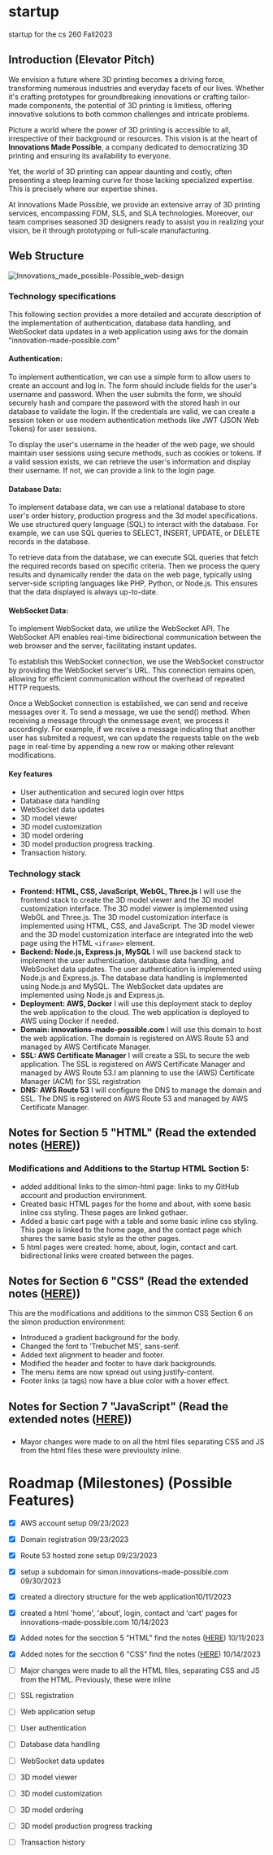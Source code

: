 # startup
startup for the cs 260 Fall2023 

## Introduction (Elevator Pitch)

We envision a future where 3D printing becomes a driving force, transforming numerous industries and everyday facets of our lives. Whether it's crafting prototypes for groundbreaking innovations or crafting tailor-made components, the potential of 3D printing is limitless, offering innovative solutions to both common challenges and intricate problems.

Picture a world where the power of 3D printing is accessible to all, irrespective of their background or resources. This vision is at the heart of **Innovations Made Possible**, a company dedicated to democratizing 3D printing and ensuring its availability to everyone.

Yet, the world of 3D printing can appear daunting and costly, often presenting a steep learning curve for those lacking specialized expertise. This is precisely where our expertise shines.

At Innovations Made Possible, we provide an extensive array of 3D printing services, encompassing FDM, SLS, and SLA technologies. Moreover, our team comprises seasoned 3D designers ready to assist you in realizing your vision, be it through prototyping or full-scale manufacturing.

## Web Structure 

![Innovations_made_possible-Possible_web-design](https://github.com/e3c0b4r/startup/assets/141855716/d36a9ee4-256e-4a36-baae-229cb8d10e66)



### Technology specifications
This following section provides a more detailed and accurate description of the implementation of authentication, database data handling, and WebSocket data updates in a web application using aws for the domain "innovation-made-possible.com"

#### Authentication:
To implement authentication, we can use a simple form to allow users to create an account and log in. The form should include fields for the user's username and password. When the user submits the form, we should securely hash and compare the password with the stored hash in our database to validate the login. If the credentials are valid, we can create a session token or use modern authentication methods like JWT (JSON Web Tokens) for user sessions.

To display the user's username in the header of the web page, we should maintain user sessions using secure methods, such as cookies or tokens. If a valid session exists, we can retrieve the user's information and display their username. If not, we can provide a link to the login page.

#### Database Data:
To implement database data, we can use a relational database to store user's order history, production progress and the 3d model specifications. We use structured query language (SQL) to interact with the database. For example, we can use SQL queries to SELECT, INSERT, UPDATE, or DELETE records in the database.

To retrieve data from the database, we can execute SQL queries that fetch the required records based on specific criteria. Then we process the query results and dynamically render the data on the web page, typically using server-side scripting languages like PHP, Python, or Node.js. This ensures that the data displayed is always up-to-date.

#### WebSocket Data:
To implement WebSocket data, we utilize the WebSocket API. The WebSocket API enables real-time bidirectional communication between the web browser and the server, facilitating instant updates.

To establish this WebSocket connection, we use the WebSocket constructor by providing the WebSocket server's URL. This connection remains open, allowing for efficient communication without the overhead of repeated HTTP requests.

Once a WebSocket connection is established, we can send and receive messages over it. To send a message, we use the send() method. When receiving a message through the onmessage event, we process it accordingly. For example, if we receive a message indicating that another user has submited a request, we can update the requests table on the web page in real-time by appending a new row or making other relevant modifications.

#### Key features
- User authentication and secured login over https
- Database data handling
- WebSocket data updates
- 3D model viewer
- 3D model customization
- 3D model ordering
- 3D model production progress tracking.
- Transaction history.

### Technology stack
- **Frontend: HTML, CSS, JavaScript, WebGL, Three.js**
    I will use the frontend stack to create the 3D model viewer and the 3D model customization interface. The 3D model viewer is implemented using WebGL and Three.js. The 3D model customization interface is implemented using HTML, CSS, and JavaScript. The 3D model viewer and the 3D model customization interface are integrated into the web page using the HTML `<iframe>` element.
- **Backend: Node.js, Express.js, MySQL**
    I will use backend stack to implement the user authentication, database data handling, and WebSocket data updates. The user authentication is implemented using Node.js and Express.js. The database data handling is implemented using Node.js and MySQL. The WebSocket data updates are implemented using Node.js and Express.js.
- **Deployment: AWS, Docker**
    I will use this deployment stack to deploy the web application to the cloud. The web application is deployed to AWS using Docker if needed.
- **Domain: innovations-made-possible.com**
    I will use this domain to host the web application. The domain is registered on AWS Route 53 and managed by AWS Certificate Manager.
- **SSL: AWS Certificate Manager**
    I will create a SSL to secure the web application. The SSL is registered on AWS Certificate Manager and managed by AWS Route 53.I am planning to use the (AWS) Certificate Manager (ACM) for SSL registration
- **DNS: AWS Route 53**
    I will configure the DNS to manage the domain and SSL. The DNS is registered on AWS Route 53 and managed by AWS Certificate Manager.

## Notes for Section 5 "HTML" (Read the extended notes ([HERE](notes.md)))
### Modifications and Additions to the Startup HTML Section 5:
- added additional links to the simon-html page: links to my GitHub account and production environment.
- Created basic HTML pages for the home and about, with some basic inline css styling. These pages are linked gothaer.
- Added a basic cart page with a table and some basic inline css styling. This page is linked to the home page, and the contact page which shares the same basic style as the other pages.
- 5 html pages were created: home, about, login, contact and cart. bidirectional links were created between the pages.

## Notes for Section 6 "CSS" (Read the extended notes ([HERE](notes.md)))
This are the modifications and additions to the simmon CSS Section 6 on the simon production environment:
- Introduced a gradient background for the body.
- Changed the font to 'Trebuchet MS', sans-serif.
- Added text alignment to header and footer.
- Modified the header and footer to have dark backgrounds.
- The menu items are now spread out using justify-content.
- Footer links (a tags) now have a blue color with a hover effect.

## Notes for Section 7 "JavaScript" (Read the extended notes ([HERE](notes.md)))
### 
- Mayor changes were made to on all the html files separating CSS and JS from the html files these were previoulsty inline.

# Roadmap (Milestones) (Possible Features)
- [x]  AWS account setup 09/23/2023
- [x]  Domain registration 09/23/2023
- [x]  Route 53 hosted zone setup 09/23/2023
- [x]  setup a subdomain for simon.innovations-made-possible.com 09/30/2023 
- [x]  created a directory structure for the web application10/11/2023
- [x]  created a html 'home', 'about', login, contact and 'cart' pages for innovations-made-possible.com 10/14/2023
- [x]  Added notes for the secction 5 "HTML" find the notes ([HERE](notes.md)) 10/11/2023
- [x]  Added notes for the secction 6 "CSS" find the notes ([HERE](notes.md)) 10/14/2023
- [ ]  Major changes were made to all the HTML files, separating CSS and JS from the HTML. Previously, these were inline
- [ ]  SSL registration
- [ ]  Web application setup
- [ ]  User authentication
- [ ]  Database data handling
- [ ]  WebSocket data updates
- [ ]  3D model viewer
- [ ]  3D model customization
- [ ]  3D model ordering
- [ ]  3D model production progress tracking
- [ ]  Transaction history




